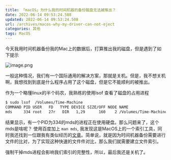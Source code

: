 ```yaml
---
title: 「macOS」为什么我的时间机器的备份磁盘无法被推出？
date: 2022-06-14 09:53:24.508
updated: 2022-06-14 09:53:24.508
url: /archives/macos-why-my-driver-can-not-eject
categories: 其他
tags: MacOS
---
```



今天我用时间机器备份我的Mac上的数据后，打算推出我的磁盘，但是遇到了如下提示

![image.png](https://halo-1252249331.cos.ap-shanghai.myqcloud.com/upload/2022/06/image-eb51acc2729b40a4bbd6183b11120c1f.png)

一般这种情况，我们有一个国际通用的解决方案，那就是关机。但是，我不想关机啊，我想找到到底是什么程序占用了这个磁盘，但是它不能顺利的被推出。

作为一个略懂linux的半个码农，我熟练的使用lsof 查看了磁盘的占用进程

```bash
$ sudo lsof  /Volumes/Time-Machine
COMMAND PID USER   FD   TYPE DEVICE SIZE/OFF NODE NAME
mds     334 root   27r   DIR   1,29      160    2 /Volumes/Time-Machine
```

结果显示，有一个PID为334的mds的进程正在使用硬盘。那么问题来了，这个mds是啥呢？ 使用百度加上 `man mds`, 我发现这是MacOS上的一个索引工具，同时我还找到一位跟我有类似经历的[文章](https://apple.stackexchange.com/questions/438329/why-is-mds-accessing-my-time-machine-drive-all-the-time)。简单说，就是因为时间机器备份需要进行文件的比对，为了实现这种快速的文件件对比，那么我们就需要建立文件索引。

强制干掉mds进程会影响我们索引的完整性，所以，最后我还是关机了。
